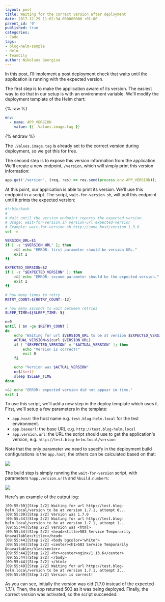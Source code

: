 ```yaml
---
layout: post
title: Waiting for the correct version after deployment
date: 2017-12-29 11:02:34.000000000 +01:00
parent_id: '0'
published: true
categories:
- Code
tags:
- blog-helm-sample
- Helm
- TeamCity
author: Nikolaos Georgiou
---
```


In this post, I'll implement a post deployment check that waits until the application is running with the expected version.
<!--more-->
The first step is to make the application aware of its version. The easiest way to do that in our setup is with an environment variable. We'll modify the deployment template of the Helm chart:

{% raw %}
```yml
env:
  - name: APP_VERSION
    value: {{ .Values.image.tag }}
```
{% endraw %}

The <code>.Values.image.tag</code> is already set to the correct version during deployment, so we get this for free.

The second step is to expose this version information from the application. We'll create a new endpoint, <code>/version</code>, which will simply print this version information:

```javascript
app.get('/version', (req, res) => res.send(process.env.APP_VERSION));
```

At this point, our application is able to print its version. We'll use this endpoint in a script. The script, <code>wait-for-version.sh</code>, will poll this endpoint until it prints the expected version:

```bash
#!/bin/bash
#
# Wait until the version endpoint reports the expected version.
# Usage: wait-for-version.sh version-url expected-version
# Example: wait-for-version.sh http://some.host/version 1.3.0
set -e

VERSION_URL=$1
if [ -z "$VERSION_URL" ]; then
    >&2 echo "ERROR: first parameter should be version URL."
    exit 1
fi

EXPECTED_VERSION=$2
if [ -z "$EXPECTED_VERSION" ]; then
    >&2 echo "ERROR: second parameter should be the expected version."
    exit 1
fi

# how many times to retry
RETRY_COUNT=${RETRY_COUNT:-12}

# how many seconds to wait between retries
SLEEP_TIME=${SLEEP_TIME:-5}

n=0
until [ $n -ge $RETRY_COUNT ]
do
    echo "Waiting for url $VERSION_URL to be at version $EXPECTED_VERSION, attempt $n..."
    ACTUAL_VERSION=$(curl $VERSION_URL)
    if [ "$EXPECTED_VERSION" = "$ACTUAL_VERSION" ]; then
        echo "Version is correct!"
        exit 0
    fi

    echo "Version was $ACTUAL_VERSION"
    n=$[$n+1]
    sleep $SLEEP_TIME
done

>&2 echo "ERROR: expected version did not appear in time."
exit 1
```

To use this script, we'll add a new step in the deploy template which uses it. First, we'll setup a few parameters in the template:
<ul>
<li><code>app.host</code>: the host name e.g. <code>test.blog-helm.local</code> for the test environment.</li>
<li><code>app.baseurl</code>: the base URL e.g. <code>http://test.blog-helm.local</code></li>
<li><code>app.version.url</code>: the URL the script should use to get the application's version, e.g. <code>http://test.blog-helm.local/version</code></li>
</ul>

Note that the only parameter we need to specify in the deployment build configurations is the <code>app.host</code>; the others can be calculated based on that:

<img src="{{ site.baseurl }}/assets/2017/12/29/12_44_30-deploy-template-template-e28094-teamcity.png" />

The build step is simply running the <code>wait-for-version</code> script, with parameters <code>%app.version.url%</code> and <code>%build.number%</code>:

<img src="{{ site.baseurl }}/assets/2017/12/29/12_46_06-deploy-template-template-e28094-teamcity.png" />

Here's an example of the output log:

```
[09:55:39][Step 2/2] Waiting for url http://test.blog-helm.local/version to be at version 1.7.1, attempt 0...
[09:55:39][Step 2/2] Version was 1.7.0
[09:55:44][Step 2/2] Waiting for url http://test.blog-helm.local/version to be at version 1.7.1, attempt 1...
[09:55:44][Step 2/2] Version was <html>
[09:55:44][Step 2/2] <head><title>503 Service Temporarily Unavailable</title></head>
[09:55:44][Step 2/2] <body bgcolor="white">
[09:55:44][Step 2/2] <center><h1>503 Service Temporarily Unavailable</h1></center>
[09:55:44][Step 2/2] <hr><center>nginx/1.13.6</center>
[09:55:44][Step 2/2] </body>
[09:55:44][Step 2/2] </html>
[09:55:49][Step 2/2] Waiting for url http://test.blog-helm.local/version to be at version 1.7.1, attempt 2...
[09:55:49][Step 2/2] Version is correct!
```

As you can see, initially the version was old (1.7.0 instead of the expected 1.7.1). Then, the app returned 503 as it was being deployed. Finally, the correct version was activated, so the script succeeded.
